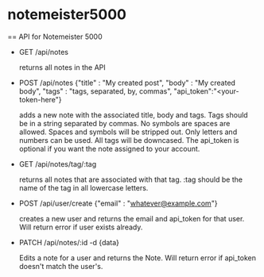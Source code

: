 # notemeister5000

== API for Notemeister 5000

* GET /api/notes

  returns all notes in the API

* POST /api/notes {"title" : "My created post", "body" : "My created body", "tags" : "tags, separated, by, commas", "api_token":"<your-token-here"}

  adds a new note with the associated title, body and tags.  Tags should be in a string separated by commas.  No symbols are spaces are allowed.  Spaces and symbols will be stripped out.  Only letters and numbers can be used. All tags will be downcased.  The api_token is optional if you want the note assigned to your account.

* GET /api/notes/tag/:tag

  returns all notes that are associated with that tag.  :tag should be the name of the tag in all lowercase letters.

* POST /api/user/create  {"email" : "whatever@example.com"}

  creates a new user and returns the email and api_token for that user.  Will return error if user exists already.

* PATCH /api/notes/:id -d {data}

  Edits a note for a user and returns the Note.  Will return error if api_token doesn't match the user's.
